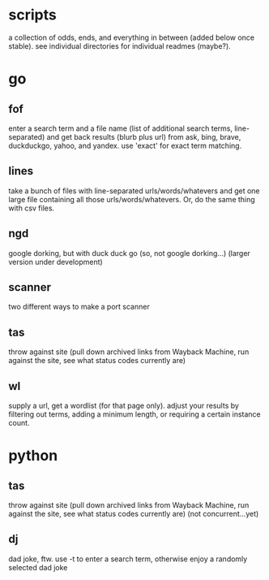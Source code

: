 # scripts
a collection of odds, ends, and everything in between (added below once stable). see individual directories for individual readmes (maybe?).

# go
## fof
enter a search term and a file name (list of additional search terms, line-separated) and get back results (blurb plus url) from ask, bing, brave, duckduckgo, yahoo, and yandex. use 'exact' for exact term matching.

## lines
take a bunch of files with line-separated urls/words/whatevers and get one large file containing all those urls/words/whatevers. Or, do the same thing with csv files.

## ngd
google dorking, but with duck duck go (so, not google dorking...)
(larger version under development)

## scanner
two different ways to make a port scanner

## tas
throw against site (pull down archived links from Wayback Machine, run against the site, see what status codes currently are)

## wl
supply a url, get a wordlist (for that page only). adjust your results by filtering out terms, adding a minimum length, or requiring a certain instance count.

# python
## tas
throw against site (pull down archived links from Wayback Machine, run against the site, see what status codes currently are) (not concurrent...yet)

## dj
dad joke, ftw. use -t to enter a search term, otherwise enjoy a randomly selected dad joke